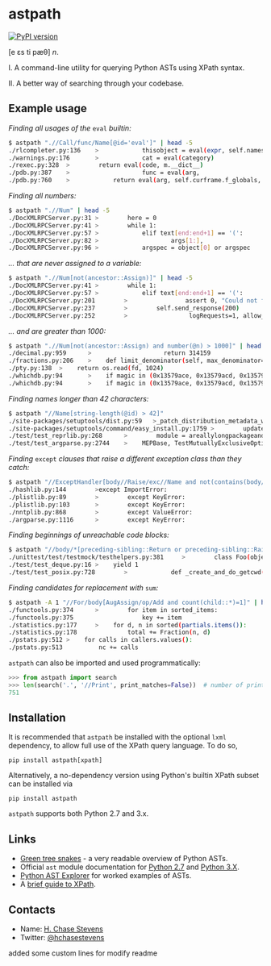 # astpath
[![PyPI version](https://badge.fury.io/py/astpath.svg)](https://badge.fury.io/py/astpath)

[e ɛs ti pæθ] _n_.

Ⅰ. A command-line utility for querying Python ASTs using XPath syntax.

ⅠⅠ. A better way of searching through your codebase.

## Example usage
_Finding all usages of the_ `eval` _builtin:_
```bash
$ astpath ".//Call/func/Name[@id='eval']" | head -5
./rlcompleter.py:136    >            thisobject = eval(expr, self.namespace)
./warnings.py:176       >            cat = eval(category)
./rexec.py:328  >        return eval(code, m.__dict__)
./pdb.py:387    >                    func = eval(arg,
./pdb.py:760    >            return eval(arg, self.curframe.f_globals,
```

_Finding all numbers:_
```bash
$ astpath ".//Num" | head -5
./DocXMLRPCServer.py:31 >        here = 0
./DocXMLRPCServer.py:41 >        while 1:
./DocXMLRPCServer.py:57 >            elif text[end:end+1] == '(':
./DocXMLRPCServer.py:82 >                    args[1:],
./DocXMLRPCServer.py:96 >            argspec = object[0] or argspec
```

_... that are never assigned to a variable:_
```bash
$ astpath ".//Num[not(ancestor::Assign)]" | head -5
./DocXMLRPCServer.py:41 >        while 1:
./DocXMLRPCServer.py:57 >            elif text[end:end+1] == '(':
./DocXMLRPCServer.py:201        >                assert 0, "Could not find method in self.functions and no "\
./DocXMLRPCServer.py:237        >        self.send_response(200)
./DocXMLRPCServer.py:252        >                 logRequests=1, allow_none=False, encoding=None,
```

_... and are greater than 1000:_
```bash
$ astpath ".//Num[not(ancestor::Assign) and number(@n) > 1000]" | head -5
./decimal.py:959      >                    return 314159
./fractions.py:206    >    def limit_denominator(self, max_denominator=1000000):
./pty.py:138  >    return os.read(fd, 1024)
./whichdb.py:94       >    if magic in (0x13579ace, 0x13579acd, 0x13579acf):
./whichdb.py:94       >    if magic in (0x13579ace, 0x13579acd, 0x13579acf):
```

_Finding names longer than 42 characters:_
```bash
$ astpath "//Name[string-length(@id) > 42]"
./site-packages/setuptools/dist.py:59   >_patch_distribution_metadata_write_pkg_info()
./site-packages/setuptools/command/easy_install.py:1759 >        updater=clear_and_remove_cached_zip_archive_directory_data)
./test/test_reprlib.py:268      >        module = areallylongpackageandmodulenametotestreprtruncation
./test/test_argparse.py:2744    >    MEPBase, TestMutuallyExclusiveOptionalsAndPositionalsMixed):
```

_Finding_ `except` _clauses that raise a different exception class than they catch:_
```bash
$ astpath "//ExceptHandler[body//Raise/exc//Name and not(contains(body//Raise/exc//Name/@id, type/Name/@id))]" | head -5
./hashlib.py:144        >except ImportError:
./plistlib.py:89        >        except KeyError:
./plistlib.py:103       >        except KeyError:
./nntplib.py:868        >        except ValueError:
./argparse.py:1116      >        except KeyError:
```

_Finding beginnings of unreachable code blocks:_
```bash
$ astpath "//body/*[preceding-sibling::Return or preceding-sibling::Raise][1]"
./unittest/test/testmock/testhelpers.py:381     >        class Foo(object):
./test/test_deque.py:16 >    yield 1
./test/test_posix.py:728        >            def _create_and_do_getcwd(dirname, current_path_length = 0):
```

_Finding candidates for replacement with_ `sum`_:_
```bash
$ astpath -A 1 "//For/body[AugAssign/op/Add and count(child::*)=1]" | head -6
./functools.py:374      >        for item in sorted_items:
./functools.py:375                   key += item
./statistics.py:177     >    for d, n in sorted(partials.items()):
./statistics.py:178              total += Fraction(n, d)
./pstats.py:512 >    for calls in callers.values():
./pstats.py:513          nc += calls
```

`astpath` can also be imported and used programmatically:
```python
>>> from astpath import search
>>> len(search('.', '//Print', print_matches=False))  # number of print statements in the codebase
751
```

## Installation
It is recommended that `astpath` be installed with the optional `lxml` dependency, to allow full use of the XPath query language. 
To do so,
```
pip install astpath[xpath]
```

Alternatively, a no-dependency version using Python's builtin XPath subset can be installed via
```
pip install astpath
```

`astpath` supports both Python 2.7 and 3.x.

## Links
* [Green tree snakes](https://greentreesnakes.readthedocs.io/en/latest/) - a very readable overview of Python ASTs.
* Official `ast` module documentation for [Python 2.7](https://docs.python.org/2.7/library/ast.html) and [Python 3.X](https://docs.python.org/3/library/ast.html).
* [Python AST Explorer](https://python-ast-explorer.com/) for worked examples of ASTs.
* A [brief guide to XPath](http://www.w3schools.com/xml/xpath_syntax.asp).

## Contacts

* Name: [H. Chase Stevens](http://www.chasestevens.com)
* Twitter: [@hchasestevens](https://twitter.com/hchasestevens)

added some custom lines for modify readme

